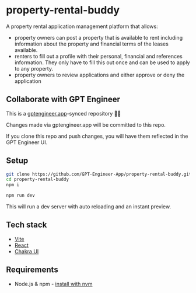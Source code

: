 # property-rental-buddy

A property rental application management platform that allows:

- property owners can post a property that is available to rent including information about the property and financial terms of the leases available.
- renters to fill out a profile with their personal, financial and references information. They only have to fill this out once and can be used to apply to any property.
- property owners to review applications and either approve or deny the application

## Collaborate with GPT Engineer

This is a [gptengineer.app](https://gptengineer.app)-synced repository 🌟🤖

Changes made via gptengineer.app will be committed to this repo.

If you clone this repo and push changes, you will have them reflected in the GPT Engineer UI.

## Setup

```sh
git clone https://github.com/GPT-Engineer-App/property-rental-buddy.git
cd property-rental-buddy
npm i
```

```sh
npm run dev
```

This will run a dev server with auto reloading and an instant preview.

## Tech stack

- [Vite](https://vitejs.dev/)
- [React](https://react.dev/)
- [Chakra UI](https://chakra-ui.com/)

## Requirements

- Node.js & npm - [install with nvm](https://github.com/nvm-sh/nvm#installing-and-updating)
